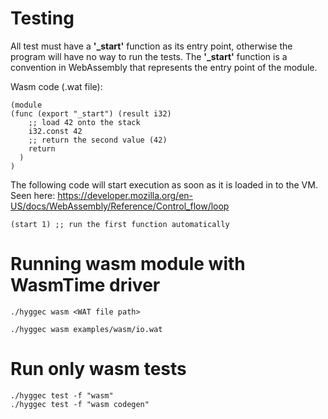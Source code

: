 # Testing 

All test must have a **'_start'** function as its entry point, otherwise the program will have no way to run the tests.
The **'_start'** function is a convention in WebAssembly that represents the entry point of the module.

Wasm code (.wat file):
```wat
(module
(func (export "_start") (result i32)
    ;; load 42 onto the stack
    i32.const 42
    ;; return the second value (42)
    return
  )
)
```

The following code will start execution as soon as it is loaded in to the VM. 
Seen here: https://developer.mozilla.org/en-US/docs/WebAssembly/Reference/Control_flow/loop

```wat
(start 1) ;; run the first function automatically
```

# Running wasm module with WasmTime driver

    ./hyggec wasm <WAT file path>

    ./hyggec wasm examples/wasm/io.wat 

# Run only wasm tests

    ./hyggec test -f "wasm"  
    ./hyggec test -f "wasm codegen"